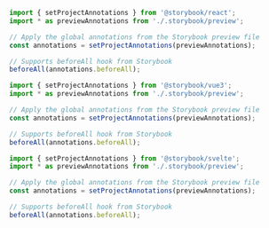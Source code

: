 ```js filename="setupFile.js|ts" renderer="react" language="ts"
import { setProjectAnnotations } from '@storybook/react';
import * as previewAnnotations from './.storybook/preview';

// Apply the global annotations from the Storybook preview file
const annotations = setProjectAnnotations(previewAnnotations);

// Supports beforeAll hook from Storybook
beforeAll(annotations.beforeAll);
```

```js filename="setupFile.js|ts" renderer="vue" language="ts"
import { setProjectAnnotations } from '@storybook/vue3';
import * as previewAnnotations from './.storybook/preview';

// Apply the global annotations from the Storybook preview file
const annotations = setProjectAnnotations(previewAnnotations);

// Supports beforeAll hook from Storybook
beforeAll(annotations.beforeAll);
```

```js filename="setupFile.js|ts" renderer="svelte" language="ts"
import { setProjectAnnotations } from '@storybook/svelte';
import * as previewAnnotations from './.storybook/preview';

// Apply the global annotations from the Storybook preview file
const annotations = setProjectAnnotations(previewAnnotations);

// Supports beforeAll hook from Storybook
beforeAll(annotations.beforeAll);
```
